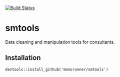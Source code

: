 [![Build Status](https://travis-ci.org/xh2/smtools.svg?branch=master)](https://travis-ci.org/monorunner/smtools)

# smtools
Data cleaning and manipulation tools for consultants.

## Installation
`devtools::install_github('monorunner/smtools')`
